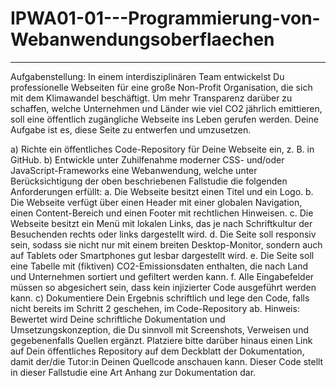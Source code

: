 # IPWA01-01---Programmierung-von-Webanwendungsoberflaechen
--------------------------------------------------------------------------------------------------
Aufgabenstellung: 
In einem interdisziplinären Team entwickelst Du professionelle Webseiten für eine große Non-Profit
Organisation, die sich mit dem Klimawandel beschäftigt. Um mehr Transparenz darüber zu schaffen, welche 
Unternehmen und Länder wie viel CO2 jährlich emittieren, soll eine öffentlich zugängliche Webseite ins Leben 
gerufen werden. Deine Aufgabe ist es, diese Seite zu entwerfen und umzusetzen. 

  a) Richte ein öffentliches Code-Repository für Deine Webseite ein, z. B. in GitHub. 
  b) Entwickle unter Zuhilfenahme moderner CSS- und/oder JavaScript-Frameworks eine Webanwendung, 
     welche unter Berücksichtigung der oben beschriebenen Fallstudie die folgenden Anforderungen erfüllt: 
      a. Die Webseite besitzt einen Titel und ein Logo. 
      b. Die Webseite verfügt über einen Header mit einer globalen Navigation, einen Content-Bereich 
         und einen Footer mit rechtlichen Hinweisen. 
      c. Die Webseite besitzt ein Menü mit lokalen Links, das je nach Schriftkultur der Besuchenden 
         rechts oder links dargestellt wird. 
      d. Die Seite soll responsiv sein, sodass sie nicht nur mit einem breiten Desktop-Monitor, sondern 
         auch auf Tablets oder Smartphones gut lesbar dargestellt wird. 
      e. Die Seite soll eine Tabelle mit (fiktiven) CO2-Emissionsdaten enthalten, die nach Land und 
         Unternehmen sortiert und gefiltert werden kann. 
      f. Alle Eingabefelder müssen so abgesichert sein, dass kein injizierter Code ausgeführt werden 
         kann. 
  c) Dokumentiere Dein Ergebnis schriftlich und lege den Code, falls nicht bereits im Schritt 2 geschehen, im 
     Code-Repository ab. 
Hinweis: Bewertet wird Deine schriftliche Dokumentation und Umsetzungskonzeption, die Du sinnvoll mit 
Screenshots, Verweisen und gegebenenfalls Quellen ergänzt. Platziere bitte darüber hinaus einen Link auf Dein 
öffentliches Repository auf dem Deckblatt der Dokumentation, damit der/die Tutor:in Deinen Quellcode 
anschauen kann. Dieser Code stellt in dieser Fallstudie eine Art Anhang zur Dokumentation dar.
